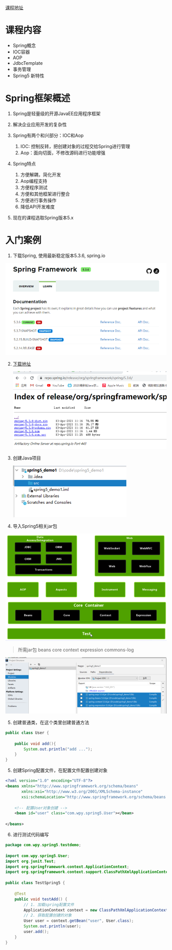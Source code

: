 [课程地址](https://www.bilibili.com/video/BV1Vf4y127N5)



# 课程内容

* Spring概念
* IOC容器
* AOP
* JdbcTemplate
* 事务管理
* Spring5 新特性

# Spring框架概述

1. Spring是轻量级的开源JavaEE应用程序框架
2. 解决企业应用开发的复杂性
3. Spring有两个和兴部分：IOC和Aop
   1. IOC: 控制反转，把创建对象的过程交给Spring进行管理
   2. Aop：面向切面，不修改源码进行功能增强

4. Spring特点
   1. 方便解耦，简化开发
   2. Aop编程支持
   3. 方便程序测试
   4. 方便和其他框架进行整合
   5. 方便进行事务操作
   6. 降低API开发难度

5. 现在的课程选取Spring版本5.x

# 入门案例

1. 下载Spring, 使用最新稳定版本5.3.6, spring.io

![image-20210424170333078](image-20210424170333078.png)

  2. [下载地址](https://repo.spring.io/release/org/springframework/spring/)

     ![image-20210424171723472](image-20210424171723472.png)

3. 创建Java项目

   ![image-20210424173424980](image-20210424173424980.png) 

4. 导入Spring5相关jar包

![image-20210424173711717](image-20210424173711717.png)

> 所需jar包 beans core context expression commons-log

![image-20210424174400126](image-20210424174400126.png)

5. 创建普通类，在这个类里创建普通方法

~~~ java
public class User {

    public void add(){
        System.out.println("add ...");
    }
}
~~~

5. 创建Spring配置文件，在配置文件配置创建对象

~~~xml
<?xml version="1.0" encoding="UTF-8"?>
<beans xmlns="http://www.springframework.org/schema/beans"
       xmlns:xsi="http://www.w3.org/2001/XMLSchema-instance"
       xsi:schemaLocation="http://www.springframework.org/schema/beans http://www.springframework.org/schema/beans/spring-beans.xsd">

    <!-- 配置User对象创建 -->
    <bean id="user" class="com.wpy.spring5.User"></bean>
    
</beans>
~~~

6. 进行测试代码编写

~~~ java
package com.wpy.spring5.testdemo;

import com.wpy.spring5.User;
import org.junit.Test;
import org.springframework.context.ApplicationContext;
import org.springframework.context.support.ClassPathXmlApplicationContext;

public class TestSpring5 {

    @Test
    public void testAdd() {
        // 1. 加载spring配置文件
        ApplicationContext context = new ClassPathXmlApplicationContext("bean1.xml");
        // 2. 获取配置创建的对象
        User user = context.getBean("user", User.class);
        System.out.println(user);
        user.add();
    }
}

~~~

